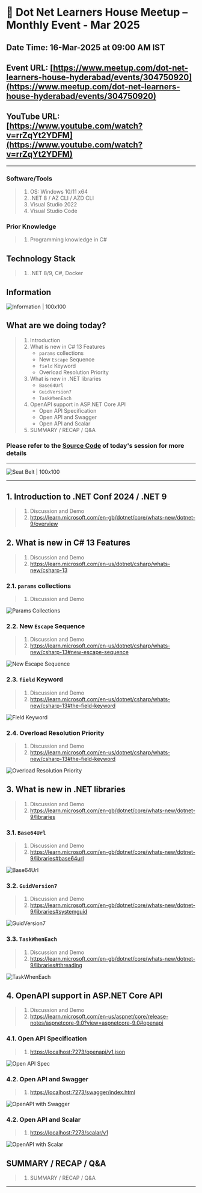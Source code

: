 # 📢 Dot Net Learners House Meetup – Monthly Event - Mar 2025

## Date Time: 16-Mar-2025 at 09:00 AM IST

## Event URL: [https://www.meetup.com/dot-net-learners-house-hyderabad/events/304750920](https://www.meetup.com/dot-net-learners-house-hyderabad/events/304750920)

## YouTube URL: [https://www.youtube.com/watch?v=rrZqYt2YDFM](https://www.youtube.com/watch?v=rrZqYt2YDFM)

---

### Software/Tools

> 1. OS: Windows 10/11 x64
> 1. .NET 8 / AZ CLI / AZD CLI
> 1. Visual Studio 2022
> 1. Visual Studio Code

### Prior Knowledge

> 1. Programming knowledge in C#

## Technology Stack

> 1. .NET 8/9, C#, Docker

## Information

![Information | 100x100](../Documentation/Images/Information.PNG)

## What are we doing today?

> 1. Introduction
> 1. What is new in C# 13 Features
>    - `params` collections
>    - New `Escape` Sequence
>    - `field` Keyword
>    - Overload Resolution Priority
> 1. What is new in .NET libraries
>    - `Base64Url`
>    - `GuidVersion7`
>    - `TaskWhenEach`
> 1. OpenAPI support in ASP.NET Core API
>    - Open API Specification
>    - Open API and Swagger
>    - Open API and Scalar
> 1. SUMMARY / RECAP / Q&A

### Please refer to the [**Source Code**](https://github.com/vishipayyallore/speaker-series-2025/tree/main/0221_DNLH_DN_Conf_2024/src) of today's session for more details

---

![Seat Belt | 100x100](../Documentation/Images/SeatBelt.PNG)

---

## 1. Introduction to .NET Conf 2024 / .NET 9

> 1. Discussion and Demo
> 1. <https://learn.microsoft.com/en-gb/dotnet/core/whats-new/dotnet-9/overview>

## 2. What is new in C# 13 Features

> 1. Discussion and Demo
> 1. <https://learn.microsoft.com/en-us/dotnet/csharp/whats-new/csharp-13>

### 2.1. `params` collections

> 1. Discussion and Demo

![Params Collections](./Documentation/Images/ParamsCollection.PNG)

### 2.2. New `Escape` Sequence

> 1. Discussion and Demo
> 1. <https://learn.microsoft.com/en-us/dotnet/csharp/whats-new/csharp-13#new-escape-sequence>

![New Escape Sequence](./Documentation/Images/NewEscapeSequence.PNG)

### 2.3. `field` Keyword

> 1. Discussion and Demo
> 1. <https://learn.microsoft.com/en-us/dotnet/csharp/whats-new/csharp-13#the-field-keyword>

![Field Keyword](./Documentation/Images/FieldKeyword.PNG)

### 2.4. Overload Resolution Priority

> 1. Discussion and Demo
> 1. <https://learn.microsoft.com/en-us/dotnet/csharp/whats-new/csharp-13#the-field-keyword>

![Overload Resolution Priority](./Documentation/Images/OverloadResolutionPriority.PNG)

## 3. What is new in .NET libraries

> 1. Discussion and Demo
> 1. <https://learn.microsoft.com/en-gb/dotnet/core/whats-new/dotnet-9/libraries>

### 3.1. `Base64Url`

> 1. Discussion and Demo
> 1. <https://learn.microsoft.com/en-gb/dotnet/core/whats-new/dotnet-9/libraries#base64url>

![Base64Url](./Documentation/Images/Base64Url.PNG)

### 3.2. `GuidVersion7`

> 1. Discussion and Demo
> 1. <https://learn.microsoft.com/en-gb/dotnet/core/whats-new/dotnet-9/libraries#systemguid>

![GuidVersion7](./Documentation/Images/GuidVersion7.PNG)

### 3.3. `TaskWhenEach`

> 1. Discussion and Demo
> 1. <https://learn.microsoft.com/en-gb/dotnet/core/whats-new/dotnet-9/libraries#threading>

![TaskWhenEach](./Documentation/Images/TaskWhenEach.PNG)

## 4. OpenAPI support in ASP.NET Core API

> 1. Discussion and Demo
> 1. <https://learn.microsoft.com/en-us/aspnet/core/release-notes/aspnetcore-9.0?view=aspnetcore-9.0#openapi>

### 4.1. Open API Specification

> 1. <https://localhost:7273/openapi/v1.json>

![Open API Spec](Documentation/Images/OpenAPISpec.PNG)

### 4.2. Open API and Swagger

> 1. <https://localhost:7273/swagger/index.html>

![OpenAPI with Swagger](Documentation/Images/OpenAPI_Swagger.PNG)

### 4.2. Open API and Scalar

> 1. <https://localhost:7273/scalar/v1>

![OpenAPI with Scalar](Documentation/Images/OpenAPI_Scalar.PNG)

## SUMMARY / RECAP / Q&A

> 1. SUMMARY / RECAP / Q&A

---
